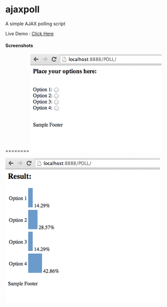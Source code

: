 ajaxpoll
========

A simple AJAX polling script

Live Demo : [Click Here](http://dhamaniasad.github.io/ajaxpoll/)

#### Screenshots
========
![Polling Screen](screenshot1.png)

![Result Screen](screenshot.png)
